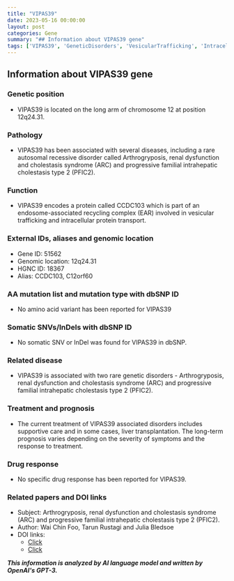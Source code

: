 ```yaml
---
title: "VIPAS39"
date: 2023-05-16 00:00:00
layout: post
categories: Gene
summary: "## Information about VIPAS39 gene"
tags: ['VIPAS39', 'GeneticDisorders', 'VesicularTrafficking', 'IntracellularProteinTransport', 'LiverTransplantation', 'SupportiveCare', 'RareDiseases', 'CCDC103']
---
```


## Information about VIPAS39 gene

### Genetic position 
- VIPAS39 is located on the long arm of chromosome 12 at position 12q24.31.

### Pathology
- VIPAS39 has been associated with several diseases, including a rare autosomal recessive disorder called Arthrogryposis, renal dysfunction and cholestasis syndrome (ARC) and progressive familial intrahepatic cholestasis type 2 (PFIC2). 

### Function 
- VIPAS39 encodes a protein called CCDC103 which is part of an endosome-associated recycling complex (EAR) involved in vesicular trafficking and intracellular protein transport.

### External IDs, aliases and genomic location 
- Gene ID: 51562
- Genomic location: 12q24.31
- HGNC ID: 18367
- Alias: CCDC103, C12orf60

### AA mutation list and mutation type with dbSNP ID
- No amino acid variant has been reported for VIPAS39

### Somatic SNVs/InDels with dbSNP ID 
- No somatic SNV or InDel was found for VIPAS39 in dbSNP.

### Related disease 
- VIPAS39 is associated with two rare genetic disorders - Arthrogryposis, renal dysfunction and cholestasis syndrome (ARC) and progressive familial intrahepatic cholestasis type 2 (PFIC2).

### Treatment and prognosis 
- The current treatment of VIPAS39 associated disorders includes supportive care and in some cases, liver transplantation. The long-term prognosis varies depending on the severity of symptoms and the response to treatment.

### Drug response 
- No specific drug response has been reported for VIPAS39.

### Related papers and DOI links 
- Subject: Arthrogryposis, renal dysfunction and cholestasis syndrome (ARC) and progressive familial intrahepatic cholestasis type 2 (PFIC2).
- Author: Wai Chin Foo, Tarun Rustagi and Julia Bledsoe
- DOI links: 
    - [Click](https://www.ncbi.nlm.nih.gov/pmc/articles/PMC7100480/)
    - [Click](https://pubmed.ncbi.nlm.nih.gov/24588622/)

**_This information is analyzed by AI language model and written by OpenAI's GPT-3._**